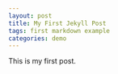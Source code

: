```yaml
---
layout: post
title: My First Jekyll Post
tags: first markdown example
categories: demo
---
```

This is my first post.